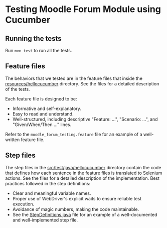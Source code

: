 # Testing Moodle Forum Module using Cucumber


## Running the tests
Run ```mvn test``` to run all the tests.

## Feature files
The behaviors that we tested are in the feature files that inside the [resources/hellocucumber](resources/hellocucumber) directory. See the files for a detailed description of the tests.

Each feature file is designed to be:
- Informative and self-explanatory.
- Easy to read and understand.
- Well-structured, including descriptive "Feature: ...", "Scenario: ...", and "Given/When/Then ..." lines.

Refer to the `moodle_forum_testing.feature` file for an example of a well-written feature file.

## Step files
The step files in the [src/test/java/hellocucumber](src/test/java/hellocucumber) directory contain the code that defines how each sentence in the feature files is translated to Selenium actions. See the files for a detailed description of the implementation.
Best practices followed in the step definitions:
- Clear and meaningful variable names.
- Proper use of WebDriver's explicit waits to ensure reliable test execution.
- Avoidance of magic numbers, making the code maintainable.
- See the [StepDefinitions.java](src/test/java/hellocucumber/StepDefinitions.java) file for an example of a well-documented and well-implemented step file.

